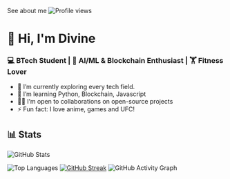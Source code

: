 See about me
![Profile views](https://komarev.com/ghpvc/?username=𝐃𝐈𝐕𝐈𝐍𝐄&color=blue)
# 👋 Hi, I'm Divine
### 💻 BTech Student | 🧠 AI/ML & Blockchain Enthusiast | 🏋️ Fitness Lover

- 🔭 I’m currently exploring every tech field.
- 🌱 I’m learning Python, Blockchain, Javascript
- 👨‍💻 I’m open to collaborations on open-source projects
- ⚡ Fun fact: I love anime, games and UFC!
## 📊 Stats 
![GitHub Stats](https://github-readme-stats.vercel.app/api?username=𝐃𝐈𝐕𝐈𝐍𝐄&show_icons=true&theme=github_dark)

![Top Languages](https://github-readme-stats.vercel.app/api/top-langs/?username=𝐃𝐈𝐕𝐈𝐍𝐄&layout=compact&theme=radical)
[![GitHub Streak](https://github-readme-streak-stats.herokuapp.com/?user=𝐃𝐈𝐕𝐈𝐍𝐄&theme=radical)](https://git.io/streak-stats)
![GitHub Activity Graph](https://github-readme-activity-graph.cyclic.app/graph?username=𝐃𝐈𝐕𝐈𝐍𝐄&theme=dracula)
